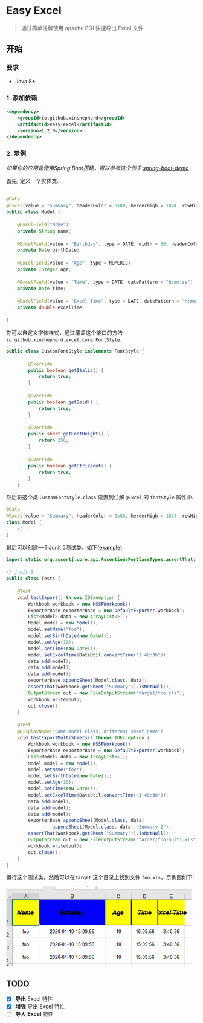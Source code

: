 # Easy Excel
> 通过简单注解使用 apache POI 快速导出 Excel 文件

## 开始

### 要求

* Java 8+ 

### 1. 添加依赖

```xml
<dependency>
    <groupId>io.github.xinshepherd</groupId>
    <artifactId>easy-excel</artifactId>
    <version>1.2.0</version>
</dependency>
```

### 2. 示例

*如果你的应用是使用Spring Boot搭建，可以参考这个例子 [spring-boot-demo](https://github.com/XinShepherd/easy-excel-examples)* 

首先, 定义一个实体类.

```java

@Data
@Excel(value = "Summary", headerColor = 0x0D, herderHigh = 1024, rowHigh = 512, fontStyle = CustomFontStyle.class)
public class Model {

    @ExcelField("Name")
    private String name;

    @ExcelField(value = "Birthday", type = DATE, width = 50, headerColor = 0x0C)
    private Date birthDate;

    @ExcelField(value = "Age", type = NUMERIC)
    private Integer age;

    @ExcelField(value = "Time", type = DATE, datePattern = "h:mm:ss")
    private Date time;

    @ExcelField(value = "Excel Time", type = DATE, datePattern = "h:mm:ss")
    private double excelTime;

}
```

你可以自定义字体样式，通过覆盖这个接口的方法 `io.github.xinshepherd.excel.core.FontStyle`.
```java
public class CustomFontStyle implements FontStyle {

        @Override
        public boolean getItalic() {
            return true;
        }

        @Override
        public boolean getBold() {
            return true;
        }

        @Override
        public short getFontHeight() {
            return 256;
        }

        @Override
        public boolean getStrikeout() {
            return true;
        }
    }
```

然后将这个类 `CustomFontStyle.class` 设置到注解 `@Excel` 的 `fontStyle` 属性中.
```java
@Data
@Excel(value = "Summary", headerColor = 0x0D, herderHigh = 1024, rowHigh = 512, fontStyle = CustomFontStyle.class)
class Model {   
    //...
}
```

最后可以创建一个Junit 5测试类，如下([example](src/test/java/io/github/xinshepherd/excel/core/base/Tests.java)).

```java
import static org.assertj.core.api.AssertionsForClassTypes.assertThat;

// junit 5
public class Tests {

    @Test
    void testExport() throws IOException {
        Workbook workbook = new HSSFWorkbook();
        ExporterBase exporterBase = new DefaultExporter(workbook);
        List<Model> data = new ArrayList<>();
        Model model = new Model();
        model.setName("foo");
        model.setBirthDate(new Date());
        model.setAge(10);
        model.setTime(new Date());
        model.setExcelTime(DateUtil.convertTime("3:40:36"));
        data.add(model);
        data.add(model);
        data.add(model);
        exporterBase.appendSheet(Model.class, data);
        assertThat(workbook.getSheet("Summary")).isNotNull();
        OutputStream out = new FileOutputStream("target/foo.xls");
        workbook.write(out);
        out.close();
    }

    @Test
    @DisplayName("Same model class, different sheet name")
    void testExportMultiSheets() throws IOException {
        Workbook workbook = new HSSFWorkbook();
        ExporterBase exporterBase = new DefaultExporter(workbook);
        List<Model> data = new ArrayList<>();
        Model model = new Model();
        model.setName("foo");
        model.setBirthDate(new Date());
        model.setAge(10);
        model.setTime(new Date());
        model.setExcelTime(DateUtil.convertTime("3:40:36"));
        data.add(model);
        data.add(model);
        data.add(model);
        exporterBase.appendSheet(Model.class, data)
                .appendSheet(Model.class, data, "Summary 2");
        assertThat(workbook.getSheet("Summary")).isNotNull();
        OutputStream out = new FileOutputStream("target/foo-multi.xls");
        workbook.write(out);
        out.close();
    }
}
```

运行这个测试类，然后可以在`target` 这个目录上找到文件 `foo.xls`，示例图如下:

![avatar](./images/showcase.jpg)


## TODO
- [x] **导出** Excel 特性
- [x] **增强** 导出 Excel 特性
- [ ] **导入** **Excel** 特性
